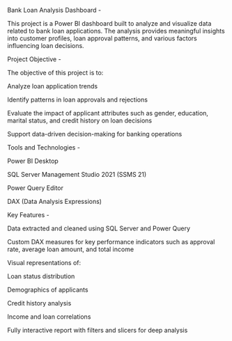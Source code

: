 Bank Loan Analysis Dashboard -

This project is a Power BI dashboard built to analyze and visualize data related to bank loan applications. The analysis provides meaningful insights into customer profiles, loan approval patterns, and various factors influencing loan decisions.

Project Objective -

The objective of this project is to:

Analyze loan application trends

Identify patterns in loan approvals and rejections

Evaluate the impact of applicant attributes such as gender, education, marital status, and credit history on loan decisions

Support data-driven decision-making for banking operations

Tools and Technologies -

Power BI Desktop

SQL Server Management Studio 2021 (SSMS 21)

Power Query Editor

DAX (Data Analysis Expressions)

Key Features -

Data extracted and cleaned using SQL Server and Power Query

Custom DAX measures for key performance indicators such as approval rate, average loan amount, and total income

Visual representations of:

Loan status distribution

Demographics of applicants

Credit history analysis

Income and loan correlations

Fully interactive report with filters and slicers for deep analysis
